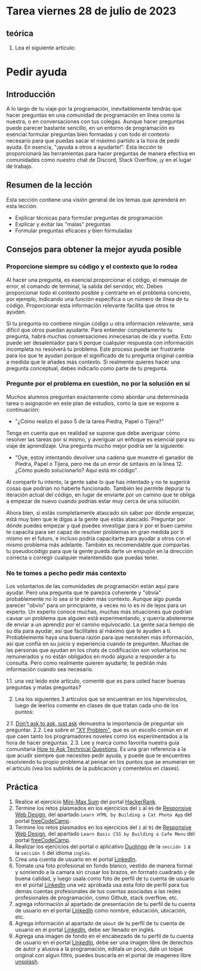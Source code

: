 # Tarea viernes 28 de julio de 2023

## teórica

1. Lea el siguiente artículo:

# Pedir ayuda

## Introducción
A lo largo de tu viaje por la programación, inevitablemente tendrás que hacer preguntas en una comunidad de programación en línea como la nuestra, o en conversaciones con tus colegas. Aunque hacer preguntas puede parecer bastante sencillo, en un entorno de programación es esencial formular preguntas bien formadas y con todo el contexto necesario para que puedas sacar el máximo partido a la hora de pedir ayuda. En esencia, "¡ayuda a otros a ayudarte!". Esta lección te proporcionará las herramientas para hacer preguntas de manera efectiva en comunidades como nuestro chat de Discord, Stack Overflow, ¡y en el lugar de trabajo.

## Resumen de la lección
Esta sección contiene una visión general de los temas que aprenderá en esta lección.

- Explicar técnicas para formular preguntas de programación
- Explicar y evitar las "malas" preguntas
- Formular preguntas eficaces y bien formuladas

## Consejos para obtener la mejor ayuda posible

### Proporcione siempre su código y el contexto que lo rodea

Al hacer una pregunta, es esencial proporcionar el código, el mensaje de error, el comando de terminal, la salida del servidor, etc. Debes proporcionar todo el contexto posible y centrarte en el problema concreto, por ejemplo, indicando una función específica o un número de línea de tu código. Proporcionar esta información relevante facilita que otros te ayuden.

Si tu pregunta no contiene ningún código u otra información relevante, será difícil que otros puedan ayudarte. Para entender completamente tu pregunta, habrá muchas conversaciones innecesarias de ida y vuelta. Esto puede ser desalentador para ti porque cualquier respuesta con información incompleta no resolverá tu problema. Este proceso puede ser frustrante para los que te ayudan porque el significado de tu pregunta original cambia a medida que le añades más contexto. Si realmente quieres hacer una pregunta conceptual, debes indicarlo como parte de tu pregunta.

### Pregunte por el problema en cuestión, no por la solución en sí

Muchos alumnos preguntan exactamente cómo abordar una determinada tarea o asignación en este plan de estudios, como la que se expone a continuación:

- "¿Cómo realizo el paso 5 de la tarea Piedra, Papel o Tijera?"

Tenga en cuenta que en realidad se supone que debe averiguar cómo resolver las tareas por sí mismo, y averiguar un enfoque es esencial para su viaje de aprendizaje. Una pregunta mucho mejor podría ser la siguiente:

- "Oye, estoy intentando devolver una cadena que muestre el ganador de Piedra, Papel o Tijera, pero me da un error de sintaxis en la línea 12. ¿Cómo puedo solucionarlo? Aquí está mi código".

Al compartir tu intento, la gente sabe lo que has intentado y no te sugerirá cosas que podrían no haberte funcionado. También les permite depurar tu iteración actual del código, en lugar de enviarte por un camino que te obliga a empezar de nuevo cuando podrías estar muy cerca de una solución.

Ahora bien, si estás completamente atascado sin saber por dónde empezar, está muy bien que le digas a la gente que estás atascado. Preguntar por dónde puedes empezar y qué puedes investigar para ir por el buen camino te capacita para ser capaz de resolver problemas en gran medida por ti mismo en el futuro, e incluso podría capacitarte para ayudar a otros con el mismo problema más adelante. También es recomendable que compartas tu pseudocódigo para que la gente pueda darte un empujón en la dirección correcta o corregir cualquier malentendido que puedas tener.

### No te tomes a pecho pedir más contexto

Los voluntarios de las comunidades de programación están aquí para ayudar. Pero una pregunta que te parezca coherente y "obvia" probablemente no lo sea si te piden más contexto. Aunque algo pueda parecer "obvio" para un principiante, a veces no lo es ni de lejos para un experto. Un experto conoce muchas, muchas más situaciones que podrían causar un problema que alguien está experimentando, y querría abstenerse de enviar a un aprendiz por el camino equivocado. La gente saca tiempo de su día para ayudar, así que facilítales al máximo que te ayuden a ti. Probablemente haya una buena razón para que necesiten más información, así que confía en su juicio y experiencia cuando te pregunten. Muchas de las personas que ayudan en los chats de codificación son voluntarios no remunerados y no están obligados en modo alguno a responder a tu consulta. Pero como realmente quieren ayudarte, te pedirán más información cuando sea necesario.

  1.1. una vez leido este artículo, comenté que es para usted hacer buenas preguntas y malas preguntas?

2. Lea los siguientes 3 artículos que se encuentran en los hipervínculos, luego de leerlos comente en clases de que tratan cada uno de los puntos:

  2.1. [Don’t ask to ask, just ask](https://dontasktoask.com/) demuestra la importancia de preguntar sin preguntar.
  2.2. Lea sobre el ["XY Problem"](https://xyproblem.info/), que es un escollo común en el que caen tanto los programadores noveles como los experimentados a la hora de hacer preguntas.
  2.3. Lee y marca como favorita nuestra guía comunitaria [How to Ask Technical Questions](https://www.theodinproject.com/guides/community/how_to_ask). Es una gran referencia a la que acudir siempre que necesites pedir ayuda, y puede que te encuentres resolviendo tu propio problema al pensar en los puntos que se enumeran en el artículo (vea los sublinks de la publicación y comentelos en clases).

## Práctica

1. Realice el ejercicio [Mini-Max Sum](https://www.hackerrank.com/challenges/mini-max-sum/problem?isFullScreen=false) del portal [HackerRank](https://www.hackerrank.com/dashboard).
2. Termine los retos plasmados en  los ejercicios del `1` al `69` de [Responsive Web Design](https://www.freecodecamp.org/learn/2022/responsive-web-design/), del apartado `Learn HTML by Building a Cat Photo App` del portal [freeCodeCamp](https://www.freecodecamp.org/learn/).
3. Termine los retos plasmados en  los ejercicios del `1` al `91` de [Responsive Web Design](https://www.freecodecamp.org/learn/2022/responsive-web-design/), del apartado `Learn Basic CSS by Building a Cafe Menu` del portal [freeCodeCamp](https://www.freecodecamp.org/learn/).
4. Realizar los ejercicios del portal o aplicativo [Duolingo](https://www.duolingo.com/learn) de la `sección 1` a la `sección 5` del idioma `inglés`.
5. Crea una cuenta de usuario en el portal [LinkedIn](https://www.linkedin.com/).
6. Tómate una foto profesional en fondo blanco, vestido de manera formal y sonriendo a la camara sin crusar los brazos, en formato cuadrado y de buena calidad, y luego usala como foto de perfil de tu cuenta de usuario en el portal [LinkedIn](https://www.linkedin.com/) una vez aprobada usa esta foto de perfil para tus demás cuentas profesionales de tus cuentas asociadas a las redes profesionales de programación, como Github, stack overflow, etc.
7. agrega información al apartado de presentación de tu perfil de tu cuenta de usuario en el portal [LinkedIn](https://www.linkedin.com/) como nombre, educación, ubicación, etc.
8. Agrega información al apartado de `about` de tu perfil de tu cuenta de usuario en el portal [LinkedIn](https://www.linkedin.com/), debe ser llenado en inglés.
9. Agrega una imagen de fondo en el encabezado de tu perfil de tu cuenta de usuario en el portal [LinkedIn](https://www.linkedin.com/), debe ser una imagen libre de derechos de autor y alusiva a la programación, editala un poco, dale un toque original con algun filtro, puedes buscarla en el portal de imagenes libre [unsplash](https://unsplash.com).
